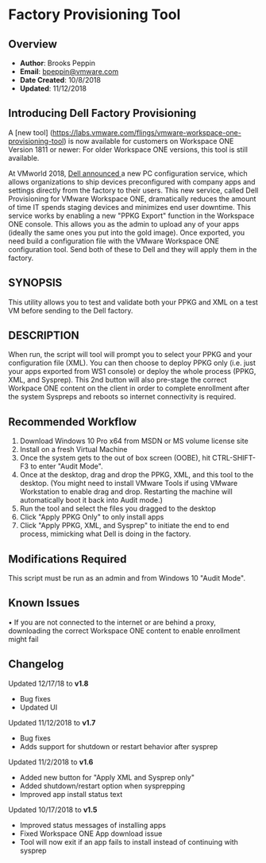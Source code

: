 # Factory Provisioning Tool

## Overview
- **Author**: Brooks Peppin
- **Email**: bpeppin@vmware.com
- **Date Created**: 10/8/2018
- **Updated**: 11/12/2018

## Introducing Dell Factory Provisioning
A [new tool] (https://labs.vmware.com/flings/vmware-workspace-one-provisioning-tool) is now available for customers on Workspace ONE Version 1811 or newer: 
For older Workspace ONE versions, this tool is still available. 

At VMworld 2018, [Dell announced ](https://blogs.vmware.com/euc/2018/08/dell-provisioning-workspaceone.html)a new PC configuration service, which allows organizations to ship devices preconfigured with company apps and settings directly from the factory to their users. This new service, called Dell Provisioning for VMware Workspace ONE, dramatically reduces the amount of time IT spends staging devices and minimizes end user downtime. 
This service works by enabling a new "PPKG Export" function in the Workspace ONE console. This allows you as the admin to upload any of your apps (ideally the same ones you put into the gold image). Once exported, you need build a configuration file with the VMware Workspace ONE configuration tool. Send both of these to Dell and they will apply them in the factory.


## SYNOPSIS
This utility allows you to test and validate both your PPKG and XML on a test VM before sending to the Dell factory. 

## DESCRIPTION
When run, the script will tool will prompt you to select your PPKG and your configuration file (XML). You can then choose to deploy PPKG only (i.e. just your apps exported from WS1 console) or deploy the whole process (PPKG, XML, and Sysprep). This 2nd button will also pre-stage the correct Workpace ONE content on the client in order to complete enrollment after the system Syspreps and reboots so internet connectivity is required. 

## Recommended Workflow
1.	Download Windows 10 Pro x64 from MSDN or MS volume license site
2.	Install on a fresh Virtual Machine
3.	Once the system gets to the out of box screen (OOBE), hit CTRL-SHIFT-F3 to enter "Audit Mode". 
4.	Once at the desktop, drag and drop the PPKG, XML, and this tool to the desktop. (You might need to install VMware Tools if using VMware Workstation to enable drag and drop. Restarting the machine will automatically boot it back into Audit mode.) 
5.	Run the tool and select the files you dragged to the desktop
6.	Click "Apply PPKG Only" to only install apps
7.	Click "Apply PPKG, XML, and Sysprep" to initiate the end to end process, mimicking what Dell is doing in the factory. 

## Modifications Required
This script must be run as an admin and from Windows 10 "Audit Mode". 

## Known Issues
•	If you are not connected to the internet or are behind a proxy, downloading the correct Workspace ONE content to enable enrollment might fail

## Changelog
Updated 12/17/18 to **v1.8**

- Bug fixes
- Updated UI

Updated 11/12/2018 to **v1.7**

- Bug fixes
- Adds support for shutdown or restart behavior after sysprep

Updated 11/2/2018 to **v1.6**

- Added new button for "Apply XML and Sysprep only"
- Added shutdown/restart option when sysprepping
- Improved app install status text

Updated 10/17/2018 to **v1.5**

- Improved status messages of installing apps
- Fixed Workspace ONE App download issue
- Tool will now exit if an app fails to install instead of continuing with sysprep
